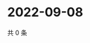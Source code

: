# 2022-09-08

共 0 条

<!-- BEGIN WEIBO -->
<!-- 最后更新时间 Thu Sep 08 2022 09:49:24 GMT+0800 (China Standard Time) -->

<!-- END WEIBO -->

